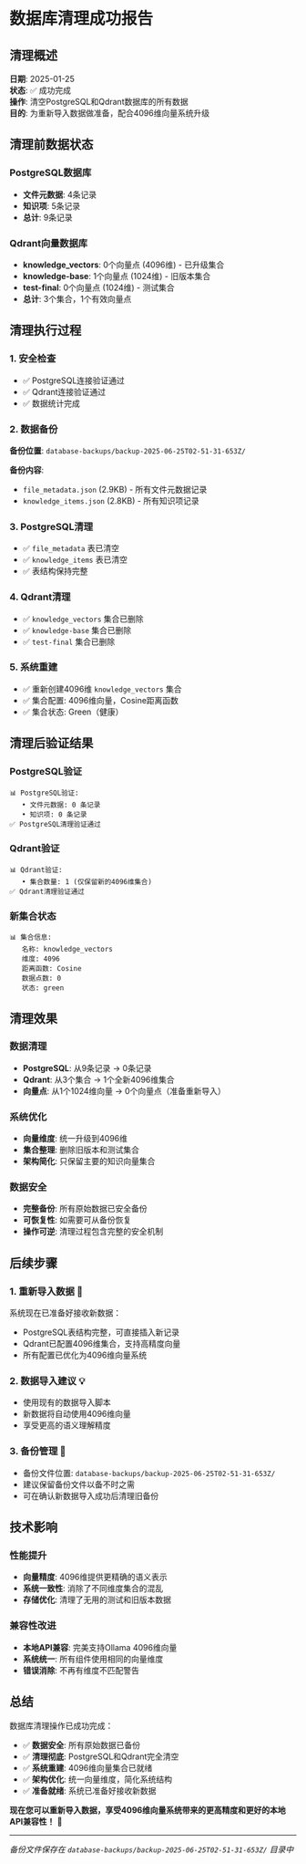 # 数据库清理成功报告

## 清理概述

**日期**: 2025-01-25  
**状态**: ✅ 成功完成  
**操作**: 清空PostgreSQL和Qdrant数据库的所有数据  
**目的**: 为重新导入数据做准备，配合4096维向量系统升级

## 清理前数据状态

### PostgreSQL数据库
- **文件元数据**: 4条记录
- **知识项**: 5条记录
- **总计**: 9条记录

### Qdrant向量数据库
- **knowledge_vectors**: 0个向量点 (4096维) - 已升级集合
- **knowledge-base**: 1个向量点 (1024维) - 旧版本集合
- **test-final**: 0个向量点 (1024维) - 测试集合
- **总计**: 3个集合，1个有效向量点

## 清理执行过程

### 1. 安全检查
- ✅ PostgreSQL连接验证通过
- ✅ Qdrant连接验证通过
- ✅ 数据统计完成

### 2. 数据备份
**备份位置**: `database-backups/backup-2025-06-25T02-51-31-653Z/`

**备份内容**:
- `file_metadata.json` (2.9KB) - 所有文件元数据记录
- `knowledge_items.json` (2.8KB) - 所有知识项记录

### 3. PostgreSQL清理
- ✅ `file_metadata` 表已清空
- ✅ `knowledge_items` 表已清空
- ✅ 表结构保持完整

### 4. Qdrant清理
- ✅ `knowledge_vectors` 集合已删除
- ✅ `knowledge-base` 集合已删除
- ✅ `test-final` 集合已删除

### 5. 系统重建
- ✅ 重新创建4096维 `knowledge_vectors` 集合
- ✅ 集合配置: 4096维向量，Cosine距离函数
- ✅ 集合状态: Green（健康）

## 清理后验证结果

### PostgreSQL验证
```
📊 PostgreSQL验证:
   • 文件元数据: 0 条记录
   • 知识项: 0 条记录
✅ PostgreSQL清理验证通过
```

### Qdrant验证
```
📊 Qdrant验证:
   • 集合数量: 1 (仅保留新的4096维集合)
✅ Qdrant清理验证通过
```

### 新集合状态
```
📊 集合信息:
   名称: knowledge_vectors
   维度: 4096
   距离函数: Cosine
   数据点数: 0
   状态: green
```

## 清理效果

### 数据清理
- **PostgreSQL**: 从9条记录 → 0条记录
- **Qdrant**: 从3个集合 → 1个全新4096维集合
- **向量点**: 从1个1024维向量 → 0个向量点（准备重新导入）

### 系统优化
- **向量维度**: 统一升级到4096维
- **集合整理**: 删除旧版本和测试集合
- **架构简化**: 只保留主要的知识向量集合

### 数据安全
- **完整备份**: 所有原始数据已安全备份
- **可恢复性**: 如需要可从备份恢复
- **操作可逆**: 清理过程包含完整的安全机制

## 后续步骤

### 1. 重新导入数据 🔄
系统现在已准备好接收新数据：
- PostgreSQL表结构完整，可直接插入新记录
- Qdrant已配置4096维集合，支持高精度向量
- 所有配置已优化为4096维向量系统

### 2. 数据导入建议 💡
- 使用现有的数据导入脚本
- 新数据将自动使用4096维向量
- 享受更高的语义理解精度

### 3. 备份管理 📁
- 备份文件位置: `database-backups/backup-2025-06-25T02-51-31-653Z/`
- 建议保留备份文件以备不时之需
- 可在确认新数据导入成功后清理旧备份

## 技术影响

### 性能提升
- **向量精度**: 4096维提供更精确的语义表示
- **系统一致性**: 消除了不同维度集合的混乱
- **存储优化**: 清理了无用的测试和旧版本数据

### 兼容性改进
- **本地API兼容**: 完美支持Ollama 4096维向量
- **系统统一**: 所有组件使用相同的向量维度
- **错误消除**: 不再有维度不匹配警告

## 总结

数据库清理操作已成功完成：

- ✅ **数据安全**: 所有原始数据已备份
- ✅ **清理彻底**: PostgreSQL和Qdrant完全清空
- ✅ **系统重建**: 4096维向量集合已就绪
- ✅ **架构优化**: 统一向量维度，简化系统结构
- ✅ **准备就绪**: 系统已准备好接收新数据

**现在您可以重新导入数据，享受4096维向量系统带来的更高精度和更好的本地API兼容性！** 🚀

---

*备份文件保存在 `database-backups/backup-2025-06-25T02-51-31-653Z/` 目录中* 